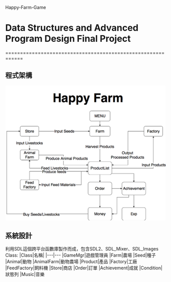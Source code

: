 Happy-Farm-Game
# Data Structures and Advanced Program Design Final Project
============================================================
## 程式架構
![](https://github.com/1997YJ/Happy-Farm-Game/blob/master/img/frame.png)

## 系統設計
利用SDL這個跨平台函數庫製作而成，包含SDL2、SDL_Mixer、SDL_Images 
Class:
|Class|名稱|
|---|---
|GameMgr|遊戲管理員
|Farm|農場
|Seed|種子
|Animal|動物
|AnimalFarm|動物農場
|Product|產品
|Factory|工廠
|FeedFactory|飼料機
|Store|商店
|Order|訂單
|Achievement|成就
|Condition|狀態列
|Music|音樂
